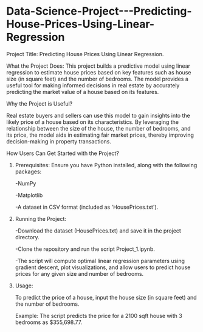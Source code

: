 # Data-Science-Project---Predicting-House-Prices-Using-Linear-Regression
Project Title: Predicting House Prices Using Linear Regression.
 
What the Project Does:
This project builds a predictive model using linear regression to estimate house prices based on key features such as house size (in square feet) and the number of bedrooms. The model provides a useful tool for making informed decisions in real estate by accurately predicting the market value of a house based on its features.

Why the Project is Useful?

Real estate buyers and sellers can use this model to gain insights into the likely price of a house based on its characteristics. By leveraging the relationship between the size of the house, the number of bedrooms, and its price, the model aids in estimating fair market prices, thereby improving decision-making in property transactions.

How Users Can Get Started with the Project?

1. Prerequisites: Ensure you have Python installed, along with the following packages:

   -NumPy

   -Matplotlib

   -A dataset in CSV format (included as 'HousePrices.txt').

2. Running the Project:

   -Download the dataset (HousePrices.txt) and save it in the project directory.

   -Clone the repository and run the script Project_1.ipynb.

   -The script will compute optimal linear regression parameters using gradient descent, plot visualizations, and allow users to predict house prices for any given size and number of bedrooms.

3. Usage:

   To predict the price of a house, input the house size (in square feet) and the number of bedrooms.

   Example: The script predicts the price for a 2100 sqft house with 3 bedrooms as $355,698.77.
